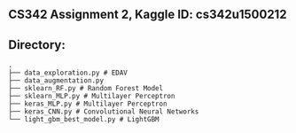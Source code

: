 ## CS342 Assignment 2, Kaggle ID: cs342u1500212

## Directory:

    .
    ├── data_exploration.py # EDAV 
    ├── data_augmentation.py
    ├── sklearn_RF.py # Random Forest Model
    ├── sklearn_MLP.py # Multilayer Perceptron
    ├── keras_MLP.py # Multilayer Perceptron
    ├── keras_CNN.py # Convolutional Neural Networks
    └── light_gbm_best_model.py # LightGBM
